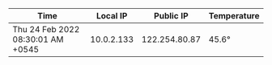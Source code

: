 | Time     | Local IP | Public IP | Temperature |
| ----------- | ----------- | ----------- | ----------- |
| Thu 24 Feb 2022 08:30:01 AM +0545      | 10.0.2.133     | 122.254.80.87  | 45.6° |
